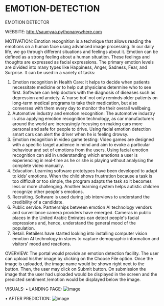 # EMOTION-DETECTION
EMOTION DETECTOR

WEBSITE: http://saumyaa.pythonanywhere.com

MOTIVATION:
Emotion recognition is a technique that allows reading the emotions on a human face using advanced image processing. In our daily life, we go through different situations and feelings about it. Emotion can be defined as a strong feeling about a human situation. These feelings and thoughts are expressed as facial expressions. The primary emotion levels are divided into many types like Happiness, Anger, Sadness, Fear, and Surprise.
It can be used in a variety of tasks:
1.	Emotion recognition in Health Care:
It helps to decide when patients necessitate medicine or to help out physicians determine who to see first. Software can help doctors with the diagnosis of diseases such as depression and anxiety. A ‘nurse bot’ not only reminds older patients on long-term medical programs to take their medication, but also converses with them every day to monitor the their overall wellbeing.
2.	Automotive industry and emotion recognition:
The automotive industry is also applying emotion recognition technology, as car manufacturers around the world are increasingly focusing on making cars more personal and safe for people to drive. Using facial emotion detection smart cars can alert the driver when he is feeling drowsy.
3.	Emotion recognition in video game testing:
Video games are designed with a specific target audience in mind and aim to evoke a particular behaviour and set of emotions from the users. Using facial emotion recognition can aid in understanding which emotions a user is experiencing in real-time as he or she is playing without analysing the complete video manually.
4.	Education. Learning software prototypes have been developed to adapt to kids’ emotions. When the child shows frustration because a task is too difficult or too simple, the program adapts the task so it becomes less or more challenging. Another learning system helps autistic children recognize other people's emotions.
5.	Recruiting. Software is used during job interviews to understand the credibility of a candidate.
6.	Public service. Partnerships between emotion AI technology vendors and surveillance camera providers have emerged. Cameras in public places in the United Arabic Emirates can detect people's facial expressions and, hence, understand the general mood of the population. 
7.	Retail. Retailers have started looking into installing computer vision emotion AI technology in stores to capture demographic information and visitors' mood and reactions.

OVERVIEW:
The portal would provide an emotion detection facility. The user can upload his/her image by clicking on the Choose File option. Once the image is uploaded, the image name would be shown right next to the button. Then, the user may click on Submit button.
On submission the image that the user had uploaded would be displayed in the screen and the predicted sentiment /emotion would be displayed below the image.


VISUALS:
•	LANDING PAGE:
 ![image](https://user-images.githubusercontent.com/43125368/135261522-31f227f0-ad37-47c2-8be1-466c56b51f66.png)


•	AFTER PREDICTION:
![image](https://user-images.githubusercontent.com/43125368/135261562-8ba60589-0d33-460d-837b-f8fcdfb673fe.png)


 
